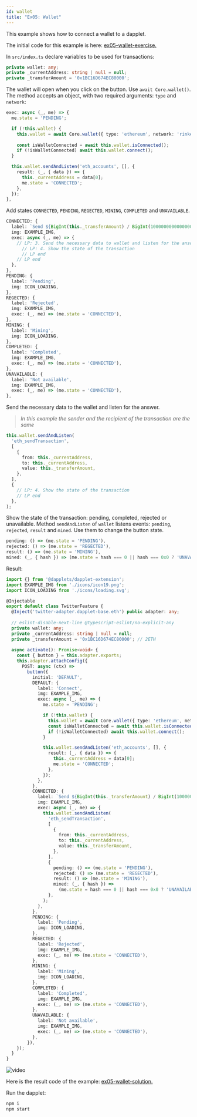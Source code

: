 ```yaml
---
id: wallet
title: "Ex05: Wallet"
---
```


This example shows how to connect a wallet to a dapplet.

The initial code for this example is here: [ex05-wallet-exercise.](https://github.com/dapplets/dapplet-template/tree/ex05-wallet-exercise)

In `src/index.ts` declare variables to be used for transactions:

```typescript
private wallet: any;
private _currentAddress: string | null = null;
private _transferAmount = '0x1BC16D674EC80000';
```

The wallet will open when you click on the button. Use `await Core.wallet()`. The method accepts an object, with two required arguments: `type` and `network`:

```ts
exec: async (_, me) => {
  me.state = 'PENDING';

  if (!this.wallet) {
    this.wallet = await Core.wallet({ type: 'ethereum', network: 'rinkeby' });
    
    const isWalletConnected = await this.wallet.isConnected();
    if (!isWalletConnected) await this.wallet.connect();
  }

  this.wallet.sendAndListen('eth_accounts', [], {
    result: (_, { data }) => {
      this._currentAddress = data[0];
      me.state = 'CONNECTED';
    },
  });
},
```

Add states `CONNECTED`, `PENDING`, `REGECTED`, `MINING`, `COMPLETED` and `UNAVAILABLE`.

```ts
CONNECTED: {
  label: `Send ${BigInt(this._transferAmount) / BigInt(1000000000000000000)} ETH`,
  img: EXAMPLE_IMG,
  exec: async (_, me) => {
    // LP: 3. Send the necessary data to wallet and listen for the answer.
      // LP: 4. Show the state of the transaction
      // LP end
    // LP end
  },
},
PENDING: {
  label: 'Pending',
  img: ICON_LOADING,
},
REGECTED: {
  label: 'Rejected',
  img: EXAMPLE_IMG,
  exec: (_, me) => (me.state = 'CONNECTED'),
},
MINING: {
  label: 'Mining',
  img: ICON_LOADING,
},
COMPLETED: {
  label: 'Completed',
  img: EXAMPLE_IMG,
  exec: (_, me) => (me.state = 'CONNECTED'),
},
UNAVAILABLE: {
  label: 'Not available',
  img: EXAMPLE_IMG,
  exec: (_, me) => (me.state = 'CONNECTED'),
},
```

Send the necessary data to the wallet and listen for the answer.

> *In this example the sender and the recipient of the transaction are the same*

```ts
this.wallet.sendAndListen(
  'eth_sendTransaction',
  [
    {
      from: this._currentAddress,
      to: this._currentAddress,
      value: this._transferAmount,
    },
  ],
  {
    // LP: 4. Show the state of the transaction
    // LP end
  },
);
```

Show the state of the transaction: pending, completed, rejected or unavailable.
Method `sendAndListen` of `wallet` listens events: `pending`, `rejected`, `result` and `mined`.
Use them to change the button state.

```ts
pending: () => (me.state = 'PENDING'),
rejected: () => (me.state = 'REGECTED'),
result: () => (me.state = 'MINING'),
mined: (_, { hash }) => (me.state = hash === 0 || hash === 0x0 ? 'UNAVAILABLE' : 'COMPLETED'),
```

Result:

```ts
import {} from '@dapplets/dapplet-extension';
import EXAMPLE_IMG from './icons/icon19.png';
import ICON_LOADING from './icons/loading.svg';

@Injectable
export default class TwitterFeature {
  @Inject('twitter-adapter.dapplet-base.eth') public adapter: any;
  
  // eslint-disable-next-line @typescript-eslint/no-explicit-any
  private wallet: any;
  private _currentAddress: string | null = null;
  private _transferAmount = '0x1BC16D674EC80000'; // 2ETH
  
  async activate(): Promise<void> {
    const { button } = this.adapter.exports;
    this.adapter.attachConfig({
      POST: async (ctx) =>
        button({
          initial: 'DEFAULT',
          DEFAULT: {
            label: 'Connect',
            img: EXAMPLE_IMG,
            exec: async (_, me) => {
              me.state = 'PENDING';

              if (!this.wallet) {
                this.wallet = await Core.wallet({ type: 'ethereum', network: 'rinkeby' });
                const isWalletConnected = await this.wallet.isConnected();
                if (!isWalletConnected) await this.wallet.connect();
              }

              this.wallet.sendAndListen('eth_accounts', [], {
                result: (_, { data }) => {
                  this._currentAddress = data[0];
                  me.state = 'CONNECTED';
                },
              });
            },
          },
          CONNECTED: {
            label: `Send ${BigInt(this._transferAmount) / BigInt(1000000000000000000)} ETH`,
            img: EXAMPLE_IMG,
            exec: async (_, me) => {
              this.wallet.sendAndListen(
                'eth_sendTransaction',
                [
                  {
                    from: this._currentAddress,
                    to: this._currentAddress,
                    value: this._transferAmount,
                  },
                ],
                {
                  pending: () => (me.state = 'PENDING'),
                  rejected: () => (me.state = 'REGECTED'),
                  result: () => (me.state = 'MINING'),
                  mined: (_, { hash }) =>
                    (me.state = hash === 0 || hash === 0x0 ? 'UNAVAILABLE' : 'COMPLETED'),
                },
              );
            },
          },
          PENDING: {
            label: 'Pending',
            img: ICON_LOADING,
          },
          REGECTED: {
            label: 'Rejected',
            img: EXAMPLE_IMG,
            exec: (_, me) => (me.state = 'CONNECTED'),
          },
          MINING: {
            label: 'Mining',
            img: ICON_LOADING,
          },
          COMPLETED: {
            label: 'Completed',
            img: EXAMPLE_IMG,
            exec: (_, me) => (me.state = 'CONNECTED'),
          },
          UNAVAILABLE: {
            label: 'Not available',
            img: EXAMPLE_IMG,
            exec: (_, me) => (me.state = 'CONNECTED'),
          },
        }),
    });
  }
}
```

![video](/video/ex05-wallet.gif)

Here is the result code of the example: [ex05-wallet-solution.](https://github.com/dapplets/dapplet-template/tree/ex05-wallet-solution)

Run the dapplet:

```bash
npm i
npm start
```
